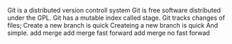 Git is a distributed version controll system
Git is free software distributed under the GPL.
Git has a mutable index called stage.
Git tracks changes of files;
Create a new branch is quick
Createing a new branch is quick And simple.
add merge
add merge fast forward
add merge no fast forwad
